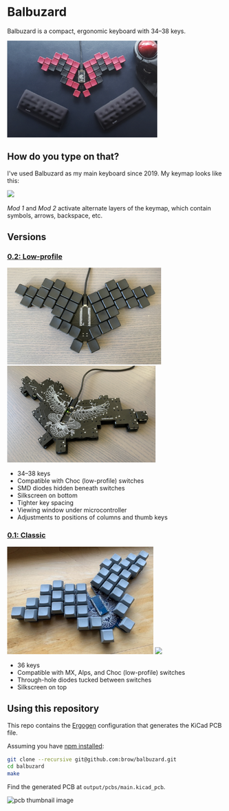# Balbuzard

Balbuzard is a compact, ergonomic keyboard with 34–38 keys.

<img src="images/0.2_smores.jpg" height="225" alt="assembled Balbuzard 0.2" />

## How do you type on that?
I've used Balbuzard as my main keyboard since 2019. My keymap looks like this:

<img src="images/layout.png" width="450"/>

_Mod 1_ and _Mod 2_ activate alternate layers of the keymap, which contain symbols, arrows, backspace, etc.

## Versions

### [0.2: Low-profile](https://github.com/brow/balbuzard/releases/tag/v0.2)

<img src="images/0.2_brow.jpg" height="225"/>
<img src="images/0.2_bottom.jpg" height="225"/>

- 34–38 keys
- Compatible with Choc (low-profile) switches
- SMD diodes hidden beneath switches
- Silkscreen on bottom
- Tighter key spacing
- Viewing window under microcontroller
- Adjustments to positions of columns and thumb keys

### [0.1: Classic](https://github.com/brow/balbuzard/releases/tag/v0.1)

<img src="images/0.1_assembled.jpg" height="250"/>
<img src="images/0.1_diodes.jpg" height="250"/>

- 36 keys
- Compatible with MX, Alps, and Choc (low-profile) switches
- Through-hole diodes tucked between switches
- Silkscreen on top


## Using this repository

This repo contains the [Ergogen](https://github.com/mrzealot/ergogen) configuration that generates the KiCad PCB file.

Assuming you have [npm installed](https://www.npmjs.com/get-npm):

``` sh
git clone --recursive git@github.com:brow/balbuzard.git
cd balbuzard
make
```

Find the generated PCB at `output/pcbs/main.kicad_pcb`.

![pcb thumbnail image](images/pcb.png)
